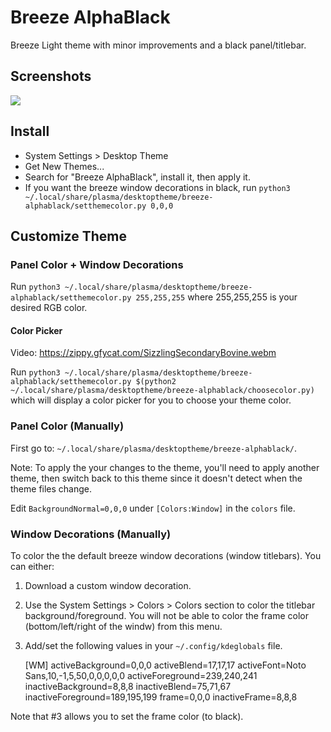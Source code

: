 # Breeze AlphaBlack

Breeze Light theme with minor improvements and a black panel/titlebar.

## Screenshots

![](http://kdelook.org/CONTENT/content-pre1/175800-1.png)

## Install

* System Settings > Desktop Theme
* Get New Themes...
* Search for "Breeze AlphaBlack", install it, then apply it.
* If you want the breeze window decorations in black, run `python3 ~/.local/share/plasma/desktoptheme/breeze-alphablack/setthemecolor.py 0,0,0`

## Customize Theme

### Panel Color + Window Decorations

Run `python3 ~/.local/share/plasma/desktoptheme/breeze-alphablack/setthemecolor.py 255,255,255` where 255,255,255 is your desired RGB color.


#### Color Picker

Video: https://zippy.gfycat.com/SizzlingSecondaryBovine.webm

Run `python3 ~/.local/share/plasma/desktoptheme/breeze-alphablack/setthemecolor.py $(python2 ~/.local/share/plasma/desktoptheme/breeze-alphablack/choosecolor.py)` which will display a color picker for you to choose your theme color.

### Panel Color (Manually)

First go to: `~/.local/share/plasma/desktoptheme/breeze-alphablack/`.

Note: To apply the your changes to the theme, you'll need to apply another theme, then switch back to this theme since it doesn't detect when the theme files change.

Edit `BackgroundNormal=0,0,0` under `[Colors:Window]` in the `colors` file.

### Window Decorations (Manually)

To color the the default breeze window decorations (window titlebars). You can either:

1. Download a custom window decoration.
2. Use the System Settings > Colors > Colors section to color the titlebar background/foreground. You will not be able to color the frame color (bottom/left/right of the windw) from this menu.
3. Add/set the following values in your `~/.config/kdeglobals` file.

	[WM]
	activeBackground=0,0,0
	activeBlend=17,17,17
	activeFont=Noto Sans,10,-1,5,50,0,0,0,0,0
	activeForeground=239,240,241
	inactiveBackground=8,8,8
	inactiveBlend=75,71,67
	inactiveForeground=189,195,199
	frame=0,0,0
	inactiveFrame=8,8,8


Note that #3 allows you to set the frame color (to black).
